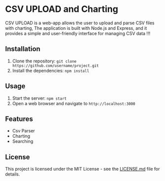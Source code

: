 # CSV UPLOAD and Charting
CSV UPLOAD is a web-app allows the user to upload and parse CSV files with charting, The application is built with Node.js and Express, and it provides a simple and user-friendly interface for managing CSV data !!!

## Installation

1. Clone the repository: `git clone https://github.com/username/project.git`
2. Install the dependencies: `npm install`

## Usage

1. Start the server: `npm start`
2. Open a web browser and navigate to `http://localhost:3000`

## Features

- Csv Parser
- Charting
- Searching

## License

This project is licensed under the MIT License - see the [LICENSE.md](LICENSE.md) file for details.